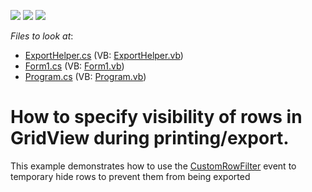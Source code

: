 <!-- default badges list -->
![](https://img.shields.io/endpoint?url=https://codecentral.devexpress.com/api/v1/VersionRange/128632018/10.1.4%2B)
[![](https://img.shields.io/badge/Open_in_DevExpress_Support_Center-FF7200?style=flat-square&logo=DevExpress&logoColor=white)](https://supportcenter.devexpress.com/ticket/details/E3174)
[![](https://img.shields.io/badge/📖_How_to_use_DevExpress_Examples-e9f6fc?style=flat-square)](https://docs.devexpress.com/GeneralInformation/403183)
<!-- default badges end -->
<!-- default file list -->
*Files to look at*:

* [ExportHelper.cs](./CS/ExportToXlsx/ExportHelper.cs) (VB: [ExportHelper.vb](./VB/ExportToXlsx/ExportHelper.vb))
* [Form1.cs](./CS/ExportToXlsx/Form1.cs) (VB: [Form1.vb](./VB/ExportToXlsx/Form1.vb))
* [Program.cs](./CS/ExportToXlsx/Program.cs) (VB: [Program.vb](./VB/ExportToXlsx/Program.vb))
<!-- default file list end -->
# How to specify visibility of rows in GridView during printing/export.


<p>This example demonstrates how to use the  <a href="http://documentation.devexpress.dev/#Silverlight/DevExpressXpfGridGridControl_CustomRowFiltertopic"><u>CustomRowFilter</u></a> event  to temporary hide rows to prevent them from being exported<br />
</p>

<br/>


